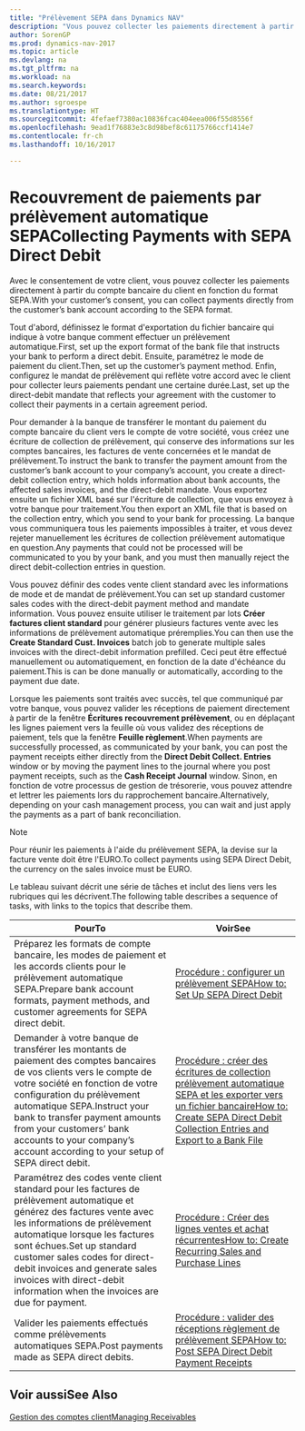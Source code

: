 ```yaml
---
title: "Prélèvement SEPA dans Dynamics NAV"
description: "Vous pouvez collecter les paiements directement à partir du compte bancaire du client en fonction du format SEPA."
author: SorenGP
ms.prod: dynamics-nav-2017
ms.topic: article
ms.devlang: na
ms.tgt_pltfrm: na
ms.workload: na
ms.search.keywords: 
ms.date: 08/21/2017
ms.author: sgroespe
ms.translationtype: HT
ms.sourcegitcommit: 4fefaef7380ac10836fcac404eea006f55d8556f
ms.openlocfilehash: 9ead1f76883e3c8d98bef8c61175766ccf1414e7
ms.contentlocale: fr-ch
ms.lasthandoff: 10/16/2017

---
```

# <a name="collecting-payments-with-sepa-direct-debit"></a><span data-ttu-id="6d59a-103">Recouvrement de paiements par prélèvement automatique SEPA</span><span class="sxs-lookup"><span data-stu-id="6d59a-103">Collecting Payments with SEPA Direct Debit</span></span>
<span data-ttu-id="6d59a-104">Avec le consentement de votre client, vous pouvez collecter les paiements directement à partir du compte bancaire du client en fonction du format SEPA.</span><span class="sxs-lookup"><span data-stu-id="6d59a-104">With your customer’s consent, you can collect payments directly from the customer’s bank account according to the SEPA format.</span></span>  

 <span data-ttu-id="6d59a-105">Tout d'abord, définissez le format d'exportation du fichier bancaire qui indique à votre banque comment effectuer un prélèvement automatique.</span><span class="sxs-lookup"><span data-stu-id="6d59a-105">First, set up the export format of the bank file that instructs your bank to perform a direct debit.</span></span> <span data-ttu-id="6d59a-106">Ensuite, paramétrez le mode de paiement du client.</span><span class="sxs-lookup"><span data-stu-id="6d59a-106">Then, set up the customer’s payment method.</span></span> <span data-ttu-id="6d59a-107">Enfin, configurez le mandat de prélèvement qui reflète votre accord avec le client pour collecter leurs paiements pendant une certaine durée.</span><span class="sxs-lookup"><span data-stu-id="6d59a-107">Last, set up the direct-debit mandate that reflects your agreement with the customer to collect their payments in a certain agreement period.</span></span>  

 <span data-ttu-id="6d59a-108">Pour demander à la banque de transférer le montant du paiement du compte bancaire du client vers le compte de votre société, vous créez une écriture de collection de prélèvement, qui conserve des informations sur les comptes bancaires, les factures de vente concernées et le mandat de prélèvement.</span><span class="sxs-lookup"><span data-stu-id="6d59a-108">To instruct the bank to transfer the payment amount from the customer’s bank account to your company’s account, you create a direct-debit collection entry, which holds information about bank accounts, the affected sales invoices, and the direct-debit mandate.</span></span> <span data-ttu-id="6d59a-109">Vous exportez ensuite un fichier XML basé sur l'écriture de collection, que vous envoyez à votre banque pour traitement.</span><span class="sxs-lookup"><span data-stu-id="6d59a-109">You then export an XML file that is based on the collection entry, which you send to your bank for processing.</span></span> <span data-ttu-id="6d59a-110">La banque vous communiquera tous les paiements impossibles à traiter, et vous devez rejeter manuellement les écritures de collection prélèvement automatique en question.</span><span class="sxs-lookup"><span data-stu-id="6d59a-110">Any payments that could not be processed will be communicated to you by your bank, and you must then manually reject the direct debit-collection entries in question.</span></span>  

 <span data-ttu-id="6d59a-111">Vous pouvez définir des codes vente client standard avec les informations de mode et de mandat de prélèvement.</span><span class="sxs-lookup"><span data-stu-id="6d59a-111">You can set up standard customer sales codes with the direct-debit payment method and mandate information.</span></span> <span data-ttu-id="6d59a-112">Vous pouvez ensuite utiliser le traitement par lots **Créer factures client standard** pour générer plusieurs factures vente avec les informations de prélèvement automatique préremplies.</span><span class="sxs-lookup"><span data-stu-id="6d59a-112">You can then use the **Create Standard Cust. Invoices** batch job to generate multiple sales invoices with the direct-debit information prefilled.</span></span> <span data-ttu-id="6d59a-113">Ceci peut être effectué manuellement ou automatiquement, en fonction de la date d'échéance du paiement.</span><span class="sxs-lookup"><span data-stu-id="6d59a-113">This is can be done manually or automatically, according to the payment due date.</span></span>  

 <span data-ttu-id="6d59a-114">Lorsque les paiements sont traités avec succès, tel que communiqué par votre banque, vous pouvez valider les réceptions de paiement directement à partir de la fenêtre **Écritures recouvrement prélèvement**, ou en déplaçant les lignes paiement vers la feuille où vous validez des réceptions de paiement, tels que la fenêtre **Feuille règlement**.</span><span class="sxs-lookup"><span data-stu-id="6d59a-114">When payments are successfully processed, as communicated by your bank, you can post the payment receipts either directly from the **Direct Debit Collect. Entries** window or by moving the payment lines to the journal where you post payment receipts, such as the **Cash Receipt Journal** window.</span></span> <span data-ttu-id="6d59a-115">Sinon, en fonction de votre processus de gestion de trésorerie, vous pouvez attendre et lettrer les paiements lors du rapprochement bancaire.</span><span class="sxs-lookup"><span data-stu-id="6d59a-115">Alternatively, depending on your cash management process, you can wait and just apply the payments as a part of bank reconciliation.</span></span>  

> [!NOTE]  
>  <span data-ttu-id="6d59a-116">Pour réunir les paiements à l'aide du prélèvement SEPA, la devise sur la facture vente doit être l'EURO.</span><span class="sxs-lookup"><span data-stu-id="6d59a-116">To collect payments using SEPA Direct Debit, the currency on the sales invoice must be EURO.</span></span>  

 <span data-ttu-id="6d59a-117">Le tableau suivant décrit une série de tâches et inclut des liens vers les rubriques qui les décrivent.</span><span class="sxs-lookup"><span data-stu-id="6d59a-117">The following table describes a sequence of tasks, with links to the topics that describe them.</span></span>   

|<span data-ttu-id="6d59a-118">**Pour**</span><span class="sxs-lookup"><span data-stu-id="6d59a-118">**To**</span></span>|<span data-ttu-id="6d59a-119">**Voir**</span><span class="sxs-lookup"><span data-stu-id="6d59a-119">**See**</span></span>|  
|------------|-------------|  
|<span data-ttu-id="6d59a-120">Préparez les formats de compte bancaire, les modes de paiement et les accords clients pour le prélèvement automatique SEPA.</span><span class="sxs-lookup"><span data-stu-id="6d59a-120">Prepare bank account formats, payment methods, and customer agreements for SEPA direct debit.</span></span>|[<span data-ttu-id="6d59a-121">Procédure : configurer un prélèvement SEPA</span><span class="sxs-lookup"><span data-stu-id="6d59a-121">How to: Set Up SEPA Direct Debit</span></span>](finance-how-to-set-up-sepa-direct-debit.md)|  
|<span data-ttu-id="6d59a-122">Demander à votre banque de transférer les montants de paiement des comptes bancaires de vos clients vers le compte de votre société en fonction de votre configuration du prélèvement automatique SEPA.</span><span class="sxs-lookup"><span data-stu-id="6d59a-122">Instruct your bank to transfer payment amounts from your customers’ bank accounts to your company’s account according to your setup of SEPA direct debit.</span></span>|[<span data-ttu-id="6d59a-123">Procédure : créer des écritures de collection prélèvement automatique SEPA et les exporter vers un fichier bancaire</span><span class="sxs-lookup"><span data-stu-id="6d59a-123">How to: Create SEPA Direct Debit Collection Entries and Export to a Bank File</span></span>](finance-how-create-sepa-direct-debit-collection-entries-export-bank-file.md)|  
|<span data-ttu-id="6d59a-124">Paramétrez des codes vente client standard pour les factures de prélèvement automatique et générez des factures vente avec les informations de prélèvement automatique lorsque les factures sont échues.</span><span class="sxs-lookup"><span data-stu-id="6d59a-124">Set up standard customer sales codes for direct-debit invoices and generate sales invoices with direct-debit information when the invoices are due for payment.</span></span>|[<span data-ttu-id="6d59a-125">Procédure : Créer des lignes ventes et achat récurrentes</span><span class="sxs-lookup"><span data-stu-id="6d59a-125">How to: Create Recurring Sales and Purchase Lines</span></span>](sales-how-work-standard-lines.md)|  
|<span data-ttu-id="6d59a-126">Valider les paiements effectués comme prélèvements automatiques SEPA.</span><span class="sxs-lookup"><span data-stu-id="6d59a-126">Post payments made as SEPA direct debits.</span></span>|[<span data-ttu-id="6d59a-127">Procédure : valider des réceptions règlement de prélèvement SEPA</span><span class="sxs-lookup"><span data-stu-id="6d59a-127">How to: Post SEPA Direct Debit Payment Receipts</span></span>](finance-how-to-post-sepa-direct-debit-payment-receipts.md)|  

## <a name="see-also"></a><span data-ttu-id="6d59a-128">Voir aussi</span><span class="sxs-lookup"><span data-stu-id="6d59a-128">See Also</span></span>  
[<span data-ttu-id="6d59a-129">Gestion des comptes client</span><span class="sxs-lookup"><span data-stu-id="6d59a-129">Managing Receivables</span></span>](receivables-manage-receivables.md)

